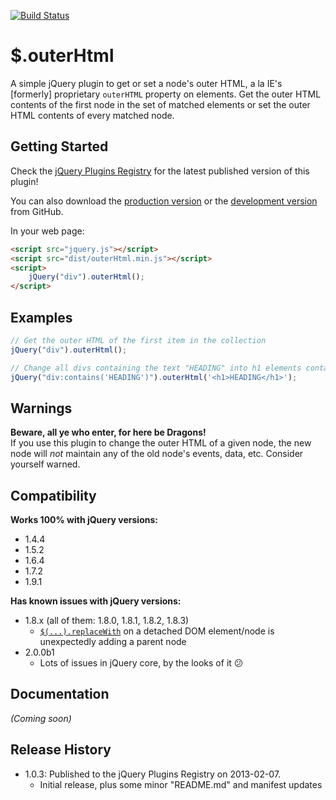 [![Build Status](https://travis-ci.org/JamesMGreene/jquery.outerHtml.png)](https://travis-ci.org/JamesMGreene/jquery.outerHtml)

# $.outerHtml

A simple jQuery plugin to get or set a node's outer HTML, a la IE's [formerly] proprietary `outerHTML` property on elements.
Get the outer HTML contents of the first node in the set of matched elements or set the outer HTML contents of every matched node.

## Getting Started
Check the [jQuery Plugins Registry](http://plugins.jquery.com/outerHtml/) for the latest published version of this plugin!

You can also download the [production version][min] or the [development version][max] from GitHub.

[min]: https://raw.github.com/JamesMGreene/jquery.outerHtml/master/dist/outerHtml.min.js
[max]: https://raw.github.com/JamesMGreene/jquery.outerHtml/master/dist/outerHtml.js

In your web page:

```html
<script src="jquery.js"></script>
<script src="dist/outerHtml.min.js"></script>
<script>
    jQuery("div").outerHtml();
</script>
```

## Examples
```js
// Get the outer HTML of the first item in the collection
jQuery("div").outerHtml();

// Change all divs containing the text "HEADING" into h1 elements containing [only] the text "HEADING"
jQuery("div:contains('HEADING')").outerHtml('<h1>HEADING</h1>');
```

## Warnings
**Beware, all ye who enter, for here be Dragons!**  
If you use this plugin to change the outer HTML of a given node, the new node will
_not_ maintain any of the old node's events, data, etc. Consider yourself warned.

## Compatibility
**Works 100% with jQuery versions:**  
 - 1.4.4
 - 1.5.2
 - 1.6.4
 - 1.7.2
 - 1.9.1

**Has known issues with jQuery versions:**  
 - 1.8.x (all of them: 1.8.0, 1.8.1, 1.8.2, 1.8.3)
     - [`$(...).replaceWith`](http://api.jquery.com/replaceWith/) on a detached DOM element/node is unexpectedly adding a parent node
 - 2.0.0b1
     - Lots of issues in jQuery core, by the looks of it :confused:

## Documentation
_(Coming soon)_

## Release History
 - 1.0.3: Published to the jQuery Plugins Registry on 2013-02-07.
     - Initial release, plus some minor "README.md" and manifest updates
